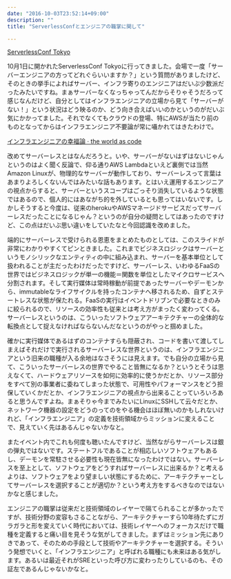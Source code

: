 ```yaml
---
date: "2016-10-03T23:52:14+09:00"
description: ""
title: "ServerlessConfとエンジニアの職掌に関して"

---
```


[ServerlessConf Tokyo](http://tokyo.serverlessconf.io/)

10月1日に開かれたServerlessConf Tokyoに行ってきました。会場で一度「サーバーエンジニアの方ってどれぐらいいますか？」という質問がありましたけど、そのときの挙手によればサーバー、インフラ寄りのエンジニアはだいぶ少数派だったみたいですね。まぁサーバーなくなっちゃってんだからそりゃそうだろって感じなんだけど、自分としてはインフラエンジニアの立場から見て「サーバーがない！」という状況はどう映るのか、どう向き合えばいいのかというのがだいぶ気にかかってました。それでなくてもクラウドの登場、特にAWSが当たり前のものとなってからはインフラエンジニア不要論が常に囁かれてはきたわけで。

[インフラエンジニアの幸福論 · the world as code](http://chroju.github.io/blog/2015/10/20/eudaemonics-of-infrastructure-engineer/)

改めてサーバーレスとはなんだろうと。いや、サーバーがないはずはないじゃんというのはよく聞く反論で、仰る通りAWS Lambdaといえど裏側では当然Amazon Linuxが、物理的なサーバーが動作しており、サーバーレスって言葉はあまりよろしくないんではみたいな話もあります。とはいえ運用するエンジニアの視点からすると、サーバーというスコープはごっそり消失しているような状態ではあるので、個人的にはあながち的を外しているとも思ってはいないです。しかしそうすると今度は、従来のherokuやAWSマネージドサービスだってサーバーレスだったことになるじゃん？というのが自分の疑問としてはあったのですけど、この点はだいぶ思い違いをしていたなと今回認識を改めました。

<script async class="speakerdeck-embed" data-slide="1" data-id="8808b232125a4fbda7155ea8128e99cc" data-ratio="1.77777777777778" src="//speakerdeck.com/assets/embed.js"></script>

端的にサーバーレスで受けられる恩恵をまとめたものとしては、このスライドが非常にわかりやすくてピンときました。これまでビジネスロジックはサーバーというモノシリックなエンティティの中に組み込まれ、サーバーを基本単位として扱われることが主だったわけだったですけど、サーバーレス、いわゆるFaaSの世界ではビジネスロジックが単一の機能＝関数を単位としたマイクロサービスへ分割されます。そして実行媒体は常時稼動が前提であったサーバーやデーモンから、immutableなライフサイクルを持ったコンテナへ移されるため、自ずとステートレスな状態が保たれる。FaaSの実行はイベントドリブンで必要なときのみに絞られるので、リソースの効率性も従来とは考え方がまったく変わってくる。サーバーレスというのは、こういったソフトウェアアーキテクチャーの全体的な転換点として捉えなければならないんだなというのがやっと掴めました。

確かに実行媒体であるはずのコンテナすらも隠蔽され、コードを書いて渡してしまえばそれだけで実行されるサーバーレスな世界というのは、インフラエンジニアという旧来の職種が入る余地はなさそうには見えます。でも自分の立場から見て、こういったサーバーレスの世界でやること皆無になるか？というとそうは思えなくて、ハードウェアリソースを如何に効率的に使うかだとか、リソース部分をすべて別の事業者に委ねてしまった状態で、可用性やパフォーマンスをどう担保していくかだとか、インフラエンジニアの視点から出来ることっていろいろあると思うんですよね。まぁそりゃ今までみたいにLinuxにSSHして云々だとか、ネットワーク機器の設定をどうのってのをやる機会はほぼ無いのかもしれないけれど、「インフラエンジニア」の定義を技術領域からミッションに変えることで、見えていく先はあるんじゃないかなと。

またイベント内でこれも何度も聴いたんですけど、当然ながらサーバーレスは銀の弾丸ではないです。ステートフルであることが相応しいソフトウェアもあるし、デーモンを常駐させる必要性も現在皆無になったわけではない。サーバーレスを至上として、ソフトウェアをどうすればサーバーレスに出来るか？と考えるよりは、ソフトウェアをより望ましい状態にするために、アーキテクチャーとしてサーバーレスを選択することが適切か？という考え方をするべきなのではないかなと感じました。

エンジニアの職掌は従来だと技術領域のレイヤーで隔てられることが多かったですが、技術分野の変容もさることながら、アーキテクチャーすら10年待たずにガラガラと形を変えていく時代においては、技術レイヤーへのフォーカスだけで職種を定義すると痛い目を見そうな気がしてきました。まずはミッション先にありきであって、そのための手段として技術やアーキテクチャーを選択する。そういう発想でいくと、「インフラエンジニア」と呼ばれる職種にも未来はある気がします。あるいは最近それがSREといった呼び方に変わったりしているのも、その証左であるんじゃないかなと。

